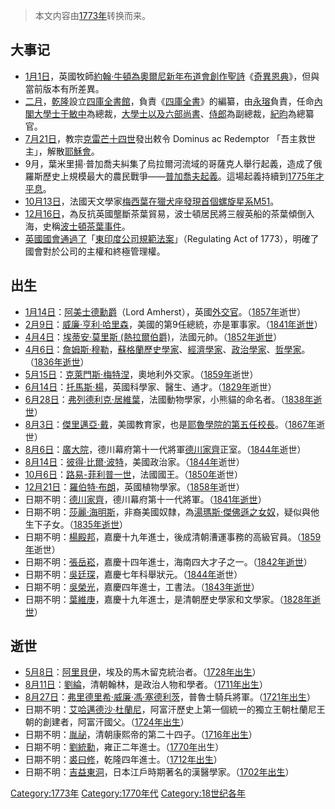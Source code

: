 > 本文内容由[1773年](https://zh.wikipedia.org/wiki/1773年)转换而来。


## 大事记

  - [1月1日](../Page/1月1日.md "wikilink")，英國牧師[約翰·牛頓為](https://zh.wikipedia.org/wiki/約翰·牛頓 "wikilink")[奧爾尼新年布道會創作聖詩](https://zh.wikipedia.org/wiki/奧爾尼 "wikilink")《[奇異恩典](../Page/奇異恩典.md "wikilink")》，但與當前版本有所差異。
  - [二月](https://zh.wikipedia.org/wiki/二月 "wikilink")，[乾隆](../Page/乾隆.md "wikilink")設立[四庫全書館](https://zh.wikipedia.org/wiki/四庫全書館 "wikilink")，負責《[四庫全書](https://zh.wikipedia.org/wiki/四庫全書 "wikilink")》的編纂，由[永瑢](../Page/永瑢.md "wikilink")負責，任命[內閣大學士](https://zh.wikipedia.org/wiki/內閣大學士 "wikilink")[于敏中](../Page/于敏中.md "wikilink")為總裁，[大學士以及](https://zh.wikipedia.org/wiki/大學士 "wikilink")[六部尚書](https://zh.wikipedia.org/wiki/六部尚書 "wikilink")、[侍郎](../Page/侍郎.md "wikilink")為副總裁，[紀昀](../Page/紀昀.md "wikilink")為總纂官。
  - [7月21日](https://zh.wikipedia.org/wiki/7月21日 "wikilink")，教宗[克雷芒十四世](../Page/克雷芒十四世.md "wikilink")發出敕令 Dominus ac Redemptor 「吾主救世主」，解散[耶穌會](https://zh.wikipedia.org/wiki/耶穌會 "wikilink")。
  - 9月，葉米里揚·普加喬夫糾集了烏拉爾河流域的哥薩克人舉行起義，造成了俄羅斯歷史上規模最大的農民戰爭——[普加喬夫起義](https://zh.wikipedia.org/wiki/普加喬夫起義 "wikilink")。這場起義持續到[1775年才平息](https://zh.wikipedia.org/wiki/1775年 "wikilink")。
  - [10月13日](../Page/10月13日.md "wikilink")，法國天文學家[梅西葉在獵犬座發現首個螺旋星系](https://zh.wikipedia.org/wiki/梅西葉 "wikilink")[M51](https://zh.wikipedia.org/wiki/M51 "wikilink")。
  - [12月16日](../Page/12月16日.md "wikilink")，為反抗英國壟斷茶葉貿易，波士頓居民將三艘英船的茶葉傾倒入海，史稱[波士頓茶葉事件](https://zh.wikipedia.org/wiki/波士頓茶葉事件 "wikilink")。
  - [英國國會通過了](https://zh.wikipedia.org/wiki/英國國會 "wikilink")「[東印度公司規範法案](https://zh.wikipedia.org/wiki/東印度公司 "wikilink")」（Regulating Act of 1773），明確了國會對於公司的主權和終極管理權。

## 出生

  - [1月14日](../Page/1月14日.md "wikilink")：[阿美士德勳爵](https://zh.wikipedia.org/wiki/阿美士德 "wikilink")（Lord Amherst），英國[外交官](../Page/外交官.md "wikilink")。（[1857年](../Page/1857年.md "wikilink")逝世）
  - [2月9日](../Page/2月9日.md "wikilink")：[威廉·亨利·哈里森](../Page/威廉·亨利·哈里森.md "wikilink")，美國的第9任總統，亦是軍事家。（[1841年逝世](https://zh.wikipedia.org/wiki/1841年 "wikilink")）
  - [4月4日](../Page/4月4日.md "wikilink")：[埃蒂安·莫里斯 (熱拉爾伯爵)](https://zh.wikipedia.org/wiki/埃蒂安·莫里斯_\(熱拉爾伯爵\) "wikilink")，法國元帥。（[1852年逝世](https://zh.wikipedia.org/wiki/1852年 "wikilink")）
  - [4月6日](../Page/4月6日.md "wikilink")：[詹姆斯·穆勒](../Page/詹姆斯·穆勒.md "wikilink")，[蘇格蘭](../Page/蘇格蘭.md "wikilink")[歷史學家](https://zh.wikipedia.org/wiki/歷史學家 "wikilink")、[經濟學家](https://zh.wikipedia.org/wiki/經濟學家 "wikilink")、[政治學家](https://zh.wikipedia.org/wiki/政治學家 "wikilink")、[哲學家](https://zh.wikipedia.org/wiki/哲學家 "wikilink")。（[1836年逝世](https://zh.wikipedia.org/wiki/1836年 "wikilink")）
  - [5月15日](../Page/5月15日.md "wikilink")：[克萊門斯·梅特涅](../Page/克萊門斯·梅特涅.md "wikilink")，奧地利外交家。（[1859年](../Page/1859年.md "wikilink")逝世）
  - [6月14日](../Page/6月14日.md "wikilink")：[托馬斯·楊](https://zh.wikipedia.org/wiki/托馬斯·楊 "wikilink")，英國科學家、醫生、通才。（[1829年](../Page/1829年.md "wikilink")逝世）
  - [6月28日](../Page/6月28日.md "wikilink")：[弗列德利克·居維葉](https://zh.wikipedia.org/wiki/弗列德利克·居維葉 "wikilink")，法國動物學家，小熊貓的命名者。（[1838年逝世](https://zh.wikipedia.org/wiki/1838年 "wikilink")）
  - [8月3日](../Page/8月3日.md "wikilink")：[傑里邁亞·戴](https://zh.wikipedia.org/wiki/傑里邁亞·戴 "wikilink")，美國教育家，也是[耶魯學院的第五任校長](https://zh.wikipedia.org/wiki/耶魯學院 "wikilink")。（[1867年](../Page/1867年.md "wikilink")逝世）
  - [8月6日](../Page/8月6日.md "wikilink")：[廣大院](../Page/廣大院.md "wikilink")，德川幕府第十一代將軍[德川家齊](../Page/德川家齊.md "wikilink")正室。（[1844年](../Page/1844年.md "wikilink")逝世）
  - [8月14日](../Page/8月14日.md "wikilink")：[彼得·比爾·波特](https://zh.wikipedia.org/wiki/彼得·比爾·波特 "wikilink")，美國政治家。（[1844年](../Page/1844年.md "wikilink")逝世）
  - [10月6日](../Page/10月6日.md "wikilink")：[路易-菲利普一世](../Page/路易-菲利普一世.md "wikilink")，法國國王。（[1850年](../Page/1850年.md "wikilink")逝世）
  - [12月21日](../Page/12月21日.md "wikilink")：[羅伯特·布朗](https://zh.wikipedia.org/wiki/羅伯特·布朗 "wikilink")，英國植物學家。（[1858年](../Page/1858年.md "wikilink")逝世）
  - 日期不明：[德川家齊](../Page/德川家齊.md "wikilink")，德川幕府第十一代將軍。（[1841年逝世](https://zh.wikipedia.org/wiki/1841年 "wikilink")）
  - 日期不明：[莎麗·海明斯](../Page/莎麗·海明斯.md "wikilink")，非裔美國奴隸，為[湯瑪斯·傑佛遜之女奴](https://zh.wikipedia.org/wiki/湯瑪斯·傑佛遜 "wikilink")，疑似與他生下子女。（[1835年逝世](https://zh.wikipedia.org/wiki/1835年 "wikilink")）
  - 日期不明：[楊殿邦](https://zh.wikipedia.org/wiki/楊殿邦 "wikilink")，嘉慶十九年進士，後成清朝漕運事務的高級官員。（[1859年](../Page/1859年.md "wikilink")逝世）
  - 日期不明：[張岳崧](https://zh.wikipedia.org/wiki/張岳崧 "wikilink")，嘉慶十四年進士，海南四大才子之一。（[1842年逝世](https://zh.wikipedia.org/wiki/1842年 "wikilink")）
  - 日期不明：[吳廷琛](https://zh.wikipedia.org/wiki/吳廷琛 "wikilink")，嘉慶七年科舉狀元。（[1844年](../Page/1844年.md "wikilink")逝世）
  - 日期不明：[吳榮光](../Page/吳榮光.md "wikilink")，嘉慶四年進士，工書法。（[1843年逝世](https://zh.wikipedia.org/wiki/1843年 "wikilink")）
  - 日期不明：[葉維庚](https://zh.wikipedia.org/wiki/葉維庚 "wikilink")，嘉慶十九年進士，是清朝歷史學家和文學家。（[1828年逝世](https://zh.wikipedia.org/wiki/1828年 "wikilink")）

## 逝世

  - [5月8日](../Page/5月8日.md "wikilink")：[阿里貝伊](https://zh.wikipedia.org/wiki/阿里貝伊 "wikilink")，埃及的馬木留克統治者。（[1728年出生](https://zh.wikipedia.org/wiki/1728年 "wikilink")）
  - [8月11日](https://zh.wikipedia.org/wiki/8月11日 "wikilink")：[劉綸](../Page/劉綸.md "wikilink")，清朝翰林，是政治人物和學者。（[1711年出生](https://zh.wikipedia.org/wiki/1711年 "wikilink")）
  - [8月27日](../Page/8月27日.md "wikilink")：[弗里德里希·威廉·馮·塞德利茨](https://zh.wikipedia.org/wiki/弗里德里希·威廉·馮·塞德利茨 "wikilink")，普魯士騎兵將軍。（[1721年出生](https://zh.wikipedia.org/wiki/1721年 "wikilink")）
  - 日期不明：[艾哈邁德沙·杜蘭尼](https://zh.wikipedia.org/wiki/艾哈邁德沙·杜蘭尼 "wikilink")，阿富汗歷史上第一個統一的獨立王朝杜蘭尼王朝的創建者，阿富汗國父。（[1724年出生](https://zh.wikipedia.org/wiki/1724年 "wikilink")）
  - 日期不明：[胤祕](https://zh.wikipedia.org/wiki/胤祕 "wikilink")，清朝康熙帝的第二十四子。（[1716年出生](https://zh.wikipedia.org/wiki/1716年 "wikilink")）
  - 日期不明：[劉統勳](../Page/劉統勳.md "wikilink")，雍正二年進士。（[1770年](../Page/1770年.md "wikilink")出生）
  - 日期不明：[裘曰修](../Page/裘曰修.md "wikilink")，乾隆四年進士。（[1712年出生](https://zh.wikipedia.org/wiki/1712年 "wikilink")）
  - 日期不明：[吉益東洞](../Page/吉益東洞.md "wikilink")，日本江戶時期著名的漢醫學家。（[1702年出生](https://zh.wikipedia.org/wiki/1702年 "wikilink")）

[Category:1773年](https://zh.wikipedia.org/wiki/Category:1773年 "wikilink") [Category:1770年代](https://zh.wikipedia.org/wiki/Category:1770年代 "wikilink") [Category:18世纪各年](https://zh.wikipedia.org/wiki/Category:18世纪各年 "wikilink")